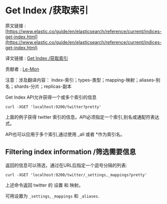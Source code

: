 # Get Index /获取索引

原文链接 : [https://www.elastic.co/guide/en/elasticsearch/reference/current/indices-get-index.html](https://www.elastic.co/guide/en/elasticsearch/reference/current/indices-get-index.html)

译文链接 : [Get Index /获取索引](/pages/viewpage.action?pageId=4882793)

贡献者 : [Le-Mon](/display/~tanwen)

注意：涉及翻译内容： Index-索引；types-类型；mapping-映射；aliases-别名；shards-分片；replicas-副本

Get Index API允许获得一个或多个索引的信息

```
curl -XGET 'localhost:9200/twitter?pretty'
```

上面的例子获得 twitter 索引的信息。API必须指定一个索引,别名或通配符表达式。 　　 　　

API也可以应用于多个索引,通过使用 _all 或者 *作为索引名。

## Filtering index information /筛选需要信息

返回的信息可以筛选，通过在URL后指定一个逗号分隔的列表:

```
curl -XGET 'localhost:9200/twitter/_settings,_mappings?pretty'
```

上述命令返回 twitter 的 设置 和 映射。

可用设置为 `_settings`, `_mappings` 和 `_aliases`.